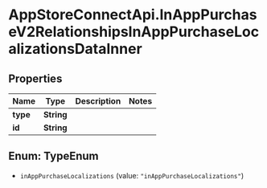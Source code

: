 # AppStoreConnectApi.InAppPurchaseV2RelationshipsInAppPurchaseLocalizationsDataInner

## Properties

Name | Type | Description | Notes
------------ | ------------- | ------------- | -------------
**type** | **String** |  | 
**id** | **String** |  | 



## Enum: TypeEnum


* `inAppPurchaseLocalizations` (value: `"inAppPurchaseLocalizations"`)




